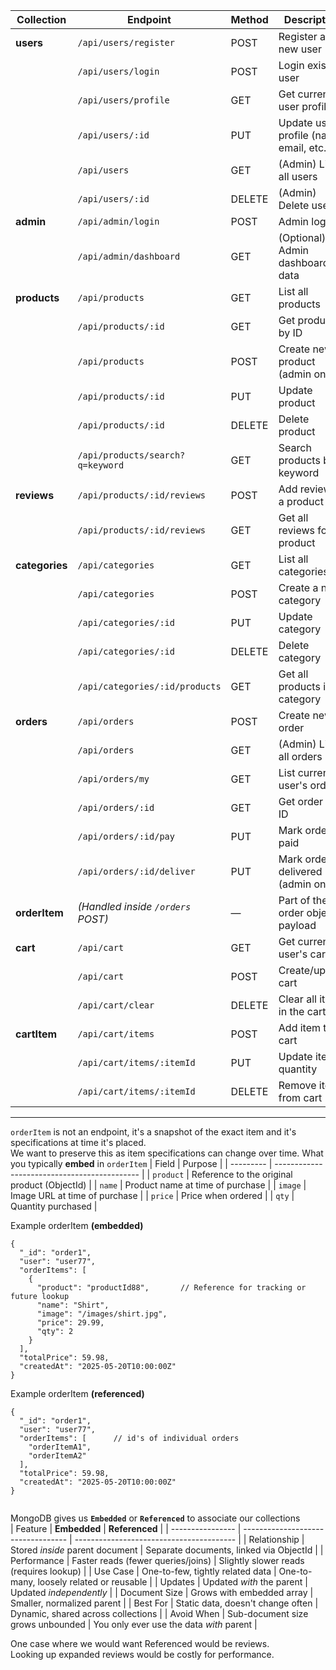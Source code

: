 | **Collection**    | **Endpoint**                      | **Method** | **Description**                         |
| ------------- | --------------------------------- | ---------- | --------------------------------------- |
| **users**      | `/api/users/register`             | POST       | Register a new user                     |
|               | `/api/users/login`                | POST       | Login existing user                     |
|               | `/api/users/profile`              | GET        | Get current user profile                |
|               | `/api/users/:id`                  | PUT        | Update user profile (name, email, etc.) |
|               | `/api/users`                      | GET        | (Admin) List all users                  |
|               | `/api/users/:id`                  | DELETE     | (Admin) Delete user                     |
| **admin**     | `/api/admin/login`                | POST       | Admin login                             |
|               | `/api/admin/dashboard`            | GET        | (Optional) Admin dashboard data         |
| **products**   | `/api/products`                   | GET        | List all products                       |
|               | `/api/products/:id`               | GET        | Get product by ID                       |
|               | `/api/products`                   | POST       | Create new product (admin only)         |
|               | `/api/products/:id`               | PUT        | Update product                          |
|               | `/api/products/:id`               | DELETE     | Delete product                          |
|               | `/api/products/search?q=keyword`  | GET        | Search products by keyword              |
| **reviews**    | `/api/products/:id/reviews`       | POST       | Add review to a product                 |
|               | `/api/products/:id/reviews`       | GET        | Get all reviews for a product           |
| **categories**  | `/api/categories`                 | GET        | List all categories                     |
|               | `/api/categories`                 | POST       | Create a new category                   |
|               | `/api/categories/:id`             | PUT        | Update category                         |
|               | `/api/categories/:id`             | DELETE     | Delete category                         |
|               | `/api/categories/:id/products`    | GET        | Get all products in a category          |
| **orders**     | `/api/orders`                     | POST       | Create new order                        |
|               | `/api/orders`                     | GET        | (Admin) List all orders                 |
|               | `/api/orders/my`                  | GET        | List current user's orders              |
|               | `/api/orders/:id`                 | GET        | Get order by ID                         |
|               | `/api/orders/:id/pay`             | PUT        | Mark order as paid                      |
|               | `/api/orders/:id/deliver`         | PUT        | Mark order as delivered (admin only)    |
| **orderItem** | *(Handled inside `/orders` POST)* | —          | Part of the order object payload        |
| **cart**      | `/api/cart`                       | GET        | Get current user's cart                 |
|               | `/api/cart`                       | POST       | Create/update cart                      |
|               | `/api/cart/clear`                 | DELETE     | Clear all items in the cart             |
| **cartItem**  | `/api/cart/items`                 | POST       | Add item to cart                        |
|               | `/api/cart/items/:itemId`         | PUT        | Update item quantity                    |
|               | `/api/cart/items/:itemId`         | DELETE     | Remove item from cart                   |

---  
`orderItem` is not an endpoint, it's a snapshot of the exact item and it's specifications at time it's placed.  
We want to preserve this as item specifications can change over time.
What you typically **embed** in `orderItem`
| Field     | Purpose                                      |
| --------- | -------------------------------------------- |
| `product` | Reference to the original product (ObjectId) |
| `name`    | Product name at time of purchase             |
| `image`   | Image URL at time of purchase                |
| `price`   | Price when ordered                           |
| `qty`     | Quantity purchased                           |  

Example orderItem **(embedded)**
```
{
  "_id": "order1",
  "user": "user77",
  "orderItems": [
    {
      "product": "productId88",       // Reference for tracking or future lookup
      "name": "Shirt",        
      "image": "/images/shirt.jpg",
      "price": 29.99,             
      "qty": 2                        
    }
  ],
  "totalPrice": 59.98,
  "createdAt": "2025-05-20T10:00:00Z"  
}  
```  
Example orderItem **(referenced)**
```
{
  "_id": "order1",
  "user": "user77",
  "orderItems": [      // id's of individual orders
    "orderItemA1", 
    "orderItemA2"
  ],
  "totalPrice": 59.98,
  "createdAt": "2025-05-20T10:00:00Z"
}
  
```  

MongoDB gives us **`Embedded`** or **`Referenced`** to associate our collections  
| Feature          | **Embedded**                       | **Referenced**                           |
| ---------------- | ---------------------------------- | ---------------------------------------- |
| Relationship  | Stored *inside* parent document    | Separate documents, linked via ObjectId  |
| Performance   | Faster reads (fewer queries/joins) | Slightly slower reads (requires lookup)  |
| Use Case      | One-to-few, tightly related data   | One-to-many, loosely related or reusable |
| Updates       | Updated *with* the parent          | Updated *independently*                  |
| Document Size | Grows with embedded array          | Smaller, normalized parent               |
| Best For       | Static data, doesn't change often  | Dynamic, shared across collections       |
| Avoid When     | Sub-document size grows unbounded  | You only ever use the data *with* parent |  

One case where we would want Referenced would be reviews.  
Looking up expanded reviews would be costly for performance. 
